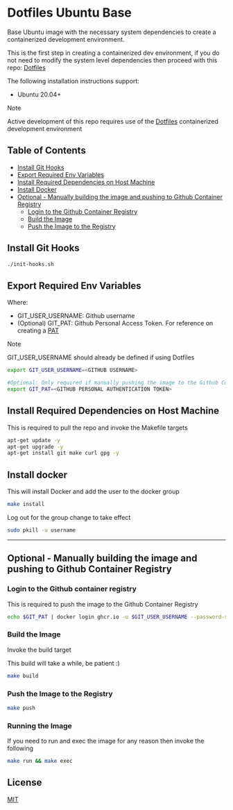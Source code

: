 # Dotfiles Ubuntu Base

Base Ubuntu image with the necessary system dependencies to create a containerized 
development environment.

This is the first step in creating a containerized dev environment, if you do
not need to modify the system level dependencies then proceed with this repo: 
[Dotfiles](https://gtihub.com/florez-carlos/dotfiles) 

The following installation instructions support:

- Ubuntu 20.04+

> [!NOTE]
> Active development of this repo requires use of the [Dotfiles](https://github.com/florez-carlos/dotfiles)
containerized development environment

## Table of Contents

* [Install Git Hooks](#install-git-hooks)
* [Export Required Env Variables](#export-required-env-variables)
* [Install Required Dependencies on Host Machine](#install-required-dependencies-on-host-machine)
* [Install Docker](#install-docker)
* [Optional - Manually building the image and pushing to Github Container Registry](#optional---manually-building-the-image-and-pushing-to-github-container-registry)
  * [Login to the Github Container Registry](login-to-the-github-container-registry)
  * [Build the Image](#build-the-image)
  * [Push the Image to the Registry](#push-the-image-to-the-registry)

## Install Git Hooks

```bash
./init-hooks.sh
```

## Export Required Env Variables

Where:
- GIT_USER_USERNAME: Github username
- (Optional) GIT_PAT: Github Personal Access Token. For reference on creating a [PAT](https://docs.github.com/en/authentication/keeping-your-account-and-data-secure/creating-a-personal-access-token)

> [!Note]
> GIT_USER_USERNAME should already be defined if using Dotfiles
```bash
export GIT_USER_USERNAME=<GITHUB USERNAME>
```

```bash
#Optional: Only required if manually pushing the image to the Github Container Registry
export GIT_PAT=<GITHUB PERSONAL AUTHENTICATION TOKEN>
```

## Install Required Dependencies on Host Machine

This is required to pull the repo and invoke the Makefile targets

```bash
apt-get update -y
apt-get upgrade -y
apt-get install git make curl gpg -y
```

## Install docker

This will install Docker and add the user to the docker group

```bash
make install
```

Log out for the group change to take effect

```bash
sudo pkill -u username
```

---

## Optional - Manually building the image and pushing to Github Container Registry

### Login to the Github container registry

This is required to push the image to the Github Container Registry

```bash
echo $GIT_PAT | docker login ghcr.io -u $GIT_USER_USERNAME --password-stdin
```

### Build the Image

Invoke the build target

This build will take a while, be patient :)

```bash
make build
```

### Push the Image to the Registry

```bash
make push
```

### Running the Image

If you need to run and exec the image for any reason then invoke the following

```bash
make run && make exec
```

## License
[MIT](https://choosealicense.com/licenses/mit/)

